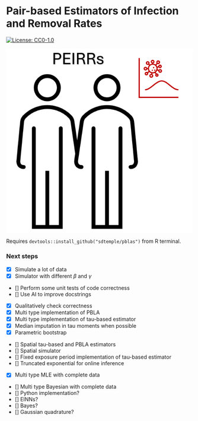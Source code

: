# Pair-based Estimators of Infection and Removal Rates

[![License: CC0-1.0](https://img.shields.io/badge/License-CC0_1.0-lightgrey.svg)](http://creativecommons.org/publicdomain/zero/1.0/)

<img src="icon.png" align="center" width="600px"/>

Requires `devtools::install_github("sdtemple/pblas")` from R terminal.

### Next steps
- [x] Simulate a lot of data
- [x] Simulator with different $\beta$ and $\gamma$
- [] Perform some unit tests of code correctness
- [] Use AI to improve docstrings
- [x] Qualitatively check correctness
- [x] Multi type implementation of PBLA
- [x] Multi type implementation of tau-based estimator
- [x] Median imputation in tau moments when possible
- [x] Parametric bootstrap
- [] Spatial tau-based and PBLA estimators
- [] Spatial simulator
- [] Fixed exposure period implementation of tau-based estimator
- [] Truncated exponential for online inference
- [x] Multi type MLE with complete data
- [] Multi type Bayesian with complete data
- [] Python implementation?
- [] EINNs?
- [] Bayes?
- [] Gaussian quadrature?